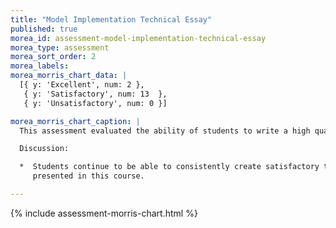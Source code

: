 ```yaml
---
title: "Model Implementation Technical Essay"
published: true
morea_id: assessment-model-implementation-technical-essay
morea_type: assessment
morea_sort_order: 2
morea_labels:
morea_morris_chart_data: |
  [{ y: 'Excellent', num: 2 },
   { y: 'Satisfactory', num: 13  },
   { y: 'Unsatisfactory', num: 0 }]

morea_morris_chart_caption: |
  This assessment evaluated the ability of students to write a high quality technical essay summarizing their experiences doing the Model Implementation practice WODs.

  Discussion:

  *  Students continue to be able to consistently create satisfactory technical essays on the topics 
     presented in this course. 

---
```


{%  include assessment-morris-chart.html  %}

